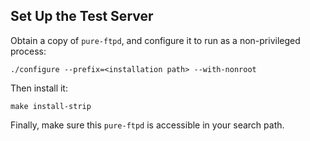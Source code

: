 ## Set Up the Test Server
Obtain a copy of `pure-ftpd`, and configure it to run as a non-privileged process:
```shell
./configure --prefix=<installation path> --with-nonroot
```
Then install it:
```shell
make install-strip
```
Finally, make sure this `pure-ftpd` is accessible in your search path.
